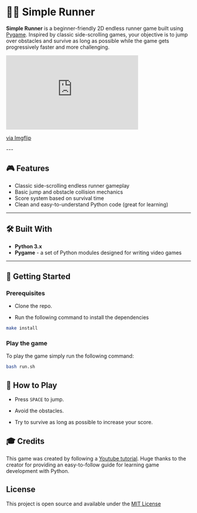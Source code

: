 # 🏃‍♂️ Simple Runner

**Simple Runner** is a beginner-friendly 2D endless runner game built using [Pygame](https://www.pygame.org/docs/). Inspired by classic side-scrolling games, your objective is to jump over obstacles and survive as long as possible while the game gets progressively faster and more challenging.

<div style="width:360px;max-width:100%;"><div style="height:0;padding-bottom:56.11%;position:relative;"><iframe width="360" height="202" style="position:absolute;top:0;left:0;width:100%;height:100%;" frameBorder="0" src="https://imgflip.com/embed/a1w2ct"></iframe></div><p><a href="https://imgflip.com/gif/a1w2ct">via Imgflip</a></p></div>
---

## 🎮 Features

- Classic side-scrolling endless runner gameplay
- Basic jump and obstacle collision mechanics
- Score system based on survival time
- Clean and easy-to-understand Python code (great for learning)

---

## 🛠️ Built With

- **Python 3.x**
- **Pygame** - a set of Python modules designed for writing video games

---

## 🚀 Getting Started

### Prerequisites

- Clone the repo.

- Run the following command to install the dependencies
```bash
make install
```

### Play the game

To play the game simply run the following command:

```bash
bash run.sh
```


## 🧠 How to Play
- Press `SPACE` to jump.

- Avoid the obstacles.

- Try to survive as long as possible to increase your score.

## 🎓 Credits
This game was created by following a [Youtube tutorial](https://www.youtube.com/watch?v=AY9MnQ4x3zk&t=306s). Huge thanks to the creator for providing an easy-to-follow guide for learning game development with Python.

## License
This project is open source and available under the [MIT License](LICENSE)